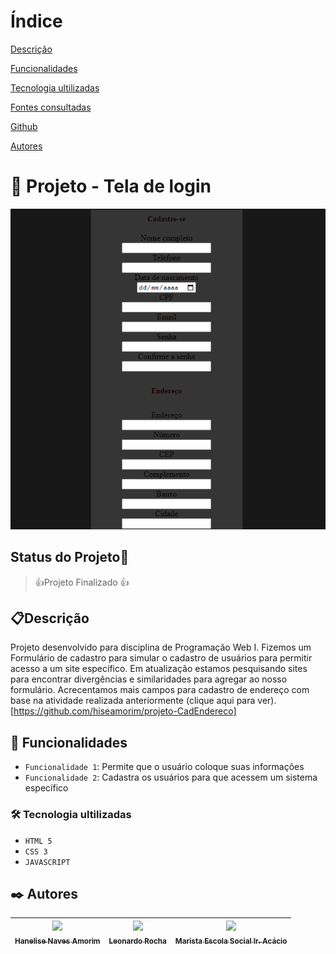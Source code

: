 # Índice

[Descrição](#descri%C3%A7%C3%A3o)  

[Funcionalidades](#funcionalidades)  

[Tecnologia ultilizadas](#tecnologia-ultilizadas)  

[Fontes consultadas](#fontes-consultadas)

[Github](https://github.com/)

[Autores](#autores)  

# 🚀 Projeto - Tela de login

![imagem](imglogin/imglogin.png)

## Status do Projeto🚧
> 👍Projeto Finalizado 👍

## 📋Descrição
Projeto desenvolvido para disciplina de Programação Web I. Fizemos um Formulário de cadastro para simular o cadastro de usuários para permitir acesso a um site específico.
Em atualização estamos pesquisando sites para encontrar divergências e similaridades para agregar ao nosso formulário. Acrecentamos mais campos para cadastro de endereço com base na atividade realizada anteriormente (clique aqui para ver). [https://github.com/hiseamorim/projeto-CadEndereco]


## 🔧 Funcionalidades
- `Funcionalidade 1`: Permite que o usuário coloque suas informações
- `Funcionalidade 2`: Cadastra os usuários para que acessem um sistema específico

### 🛠️ Tecnologia ultilizadas
- ``HTML 5``
- ``CSS 3``
- ``JAVASCRIPT``

## ✒️ Autores
| [<img loading="lazy" src="https://avatars.githubusercontent.com/u/105460028?v=4" width=115><br><sub>Hanelise Naves Amorim</sub>](https://github.com/hiseamorim) |  [<img loading="lazy" src="https://avatars.githubusercontent.com/u/86802310?v=4" width=115><br><sub>Leonardo Rocha</sub>](https://github.com/LeonardoRochaMarista) |  [<img loading="lazy" src="https://avatars.githubusercontent.com/u/86796647?s=200&v=4" width=115><br><sub>Marista Escola Social Ir. Acácio</sub>](https://github.com/MaristaIrAcacio) |
| :---: | :---: | :---: |
